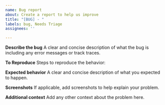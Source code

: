 ```yaml
---
name: Bug report
about: Create a report to help us improve
title: "[BUG] - "
labels: bug, Needs Triage
assignees: ''

---
```


**Describe the bug**
A clear and concise description of what the bug is including any error messages or track traces.

**To Reproduce**
Steps to reproduce the behavior:

**Expected behavior**
A clear and concise description of what you expected to happen.

**Screenshots**
If applicable, add screenshots to help explain your problem.

**Additional context**
Add any other context about the problem here.
